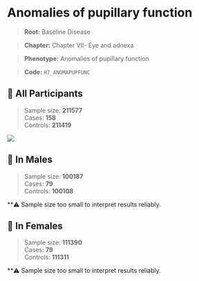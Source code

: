 # Anomalies of pupillary function

> **Root:** Baseline Disease  

> **Chapter:** Chapter VII- Eye and adnexa  

> **Phenotype:** Anomalies of pupillary function  

> **Code:** `H7_ANOMAPUPFUNC`

## 🧪 All Participants  
> Sample size: **211577**  
> Cases: **158**  
> Controls: **211419**
<img src="/Disease/Figures/ALL/Incidence/H7_ANOMAPUPFUNC.png"/>
<CsvTable src="/Disease_Data/ALL/Incidence/COX_H7_ANOMAPUPFUNC.csv" label="🔍 View full results" />

## 👨 In Males  
> Sample size: **100187**  
> Cases: **79**  
> Controls: **100108**

**⚠️ Sample size too small to interpret results reliably.


## 👩 In Females  
> Sample size: **111390**  
> Cases: **79**  
> Controls: **111311**

**⚠️ Sample size too small to interpret results reliably.

